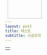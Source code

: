 ```yaml
---
layout: post
title: 테스트
subtitle: 시공조아
---
```


<table class="protectTable">
<tbody>
<tr>
<td>
<!-- clix_content 이 안에 본문 내용 외에 다른 내용을 절대 넣지 말 것  -->
<script type="text/javascript">//<![CDATA[document.write(removeRestrictTag());//]]></script>
<img style="width:0 !important;" src="https://i.imgur.com/6IAaB7b.gif" class="txc-image" id="A_2413A7435920965D2A87D1"><p style="display:none;">DOTAX 알랭드곱빼기</p>

<style>

/* ========== KEYFRAMES ========== */

@keyframes
shake {2% {transform: translate(-0.5px, -0.5px) rotate(0.5deg); }4% {transform: translate(2.5px, -1.5px) rotate(-0.5deg); }6% {transform: translate(2.5px, 0.5px) rotate(1.5deg); }8% {transform: translate(-0.5px, 2.5px) rotate(-0.5deg); }10% {transform: translate(1.5px, -0.5px) rotate(1.5deg); }12% {transform: translate(0.5px, -1.5px) rotate(-0.5deg); }14% {transform: translate(0.5px, -1.5px) rotate(0.5deg); }16% {transform: translate(-0.5px, 0.5px) rotate(0.5deg); }18% {transform: translate(-1.5px, 1.5px) rotate(0.5deg); }20% {transform: translate(-0.5px, -1.5px) rotate(-0.5deg); }22% {transform: translate(1.5px, 1.5px) rotate(0.5deg); }24% {transform: translate(-1.5px, 2.5px) rotate(1.5deg); }26% {transform: translate(-0.5px, 0.5px) rotate(0.5deg); }28% {transform: translate(-1.5px, 1.5px) rotate(-0.5deg); }30% {transform: translate(1.5px, 0.5px) rotate(0.5deg); }32% {transform: translate(1.5px, -0.5px) rotate(0.5deg); }34% {transform: translate(2.5px, 1.5px) rotate(-0.5deg); }36% {transform: translate(-1.5px, -0.5px) rotate(-0.5deg); }38% {transform: translate(1.5px, 2.5px) rotate(-0.5deg); }40% {transform: translate(-0.5px, -1.5px) rotate(0.5deg); }42% {transform: translate(0.5px, 0.5px) rotate(0.5deg); }44% {transform: translate(1.5px, 1.5px) rotate(-0.5deg); }46% {transform: translate(-1.5px, 0.5px) rotate(-0.5deg); }48% {transform: translate(1.5px, 1.5px) rotate(1.5deg); }50% {transform: translate(0.5px, -0.5px) rotate(0.5deg); }52% {transform: translate(-0.5px, 0.5px) rotate(1.5deg); }54% {transform: translate(1.5px, -1.5px) rotate(0.5deg); }56% {transform: translate(-0.5px, -1.5px) rotate(1.5deg); }58% {transform: translate(2.5px, 1.5px) rotate(0.5deg); }60% {transform: translate(-0.5px, -0.5px) rotate(1.5deg); }62% {transform: translate(1.5px, 2.5px) rotate(-0.5deg); }64% {transform: translate(-1.5px, 0.5px) rotate(-0.5deg); }66% {transform: translate(2.5px, 1.5px) rotate(-0.5deg); }68% {transform: translate(2.5px, 0.5px) rotate(1.5deg); }70% {transform: translate(-1.5px, -1.5px) rotate(0.5deg); }72% {transform: translate(-1.5px, -0.5px) rotate(-0.5deg); }74% {transform: translate(-0.5px, -1.5px) rotate(1.5deg); }76% {transform: translate(1.5px, 1.5px) rotate(0.5deg); }78% {transform: translate(1.5px, -0.5px) rotate(1.5deg); }80% {transform: translate(-0.5px, 1.5px) rotate(1.5deg); }82% {transform: translate(2.5px, 2.5px) rotate(0.5deg); }84% {transform: translate(-0.5px, 0.5px) rotate(1.5deg); }86% {transform: translate(1.5px, -0.5px) rotate(1.5deg); }88% {transform: translate(2.5px, -1.5px) rotate(0.5deg); }90% {transform: translate(0.5px, -1.5px) rotate(-0.5deg); }92% {transform: translate(-0.5px, -1.5px) rotate(1.5deg); }94% {transform: translate(2.5px, 0.5px) rotate(1.5deg); }96% {transform: translate(-0.5px, -1.5px) rotate(-0.5deg); }98% {transform: translate(-0.5px, -1.5px) rotate(0.5deg); }0%, 100% {transform: translate(0, 0) rotate(0); } }

@keyframes
shake-little {2% {transform: translate(0px, 0px) rotate(0.5deg); }4% {transform: translate(2px, 2px) rotate(0.5deg); }6% {transform: translate(2px, 2px) rotate(0.5deg); }8% {transform: translate(2px, 2px) rotate(0.5deg); }10% {transform: translate(2px, 0px) rotate(0.5deg); }12% {transform: translate(0px, 2px) rotate(0.5deg); }14% {transform: translate(0px, 0px) rotate(0.5deg); }16% {transform: translate(2px, 2px) rotate(0.5deg); }18% {transform: translate(0px, 0px) rotate(0.5deg); }20% {transform: translate(2px, 0px) rotate(0.5deg); }22% {transform: translate(2px, 2px) rotate(0.5deg); }24% {transform: translate(0px, 2px) rotate(0.5deg); }26% {transform: translate(0px, 0px) rotate(0.5deg); }28% {transform: translate(0px, 0px) rotate(0.5deg); }30% {transform: translate(2px, 2px) rotate(0.5deg); }32% {transform: translate(2px, 0px) rotate(0.5deg); }34% {transform: translate(2px, 0px) rotate(0.5deg); }36% {transform: translate(0px, 0px) rotate(0.5deg); }38% {transform: translate(2px, 2px) rotate(0.5deg); }40% {transform: translate(2px, 2px) rotate(0.5deg); }42% {transform: translate(2px, 2px) rotate(0.5deg); }44% {transform: translate(2px, 0px) rotate(0.5deg); }46% {transform: translate(0px, 0px) rotate(0.5deg); }48% {transform: translate(2px, 2px) rotate(0.5deg); }50% {transform: translate(2px, 0px) rotate(0.5deg); }52% {transform: translate(0px, 0px) rotate(0.5deg); }54% {transform: translate(0px, 0px) rotate(0.5deg); }56% {transform: translate(2px, 0px) rotate(0.5deg); }58% {transform: translate(2px, 2px) rotate(0.5deg); }60% {transform: translate(2px, 2px) rotate(0.5deg); }62% {transform: translate(2px, 2px) rotate(0.5deg); }64% {transform: translate(2px, 2px) rotate(0.5deg); }66% {transform: translate(0px, 0px) rotate(0.5deg); }68% {transform: translate(2px, 2px) rotate(0.5deg); }70% {transform: translate(2px, 0px) rotate(0.5deg); }72% {transform: translate(2px, 0px) rotate(0.5deg); }74% {transform: translate(2px, 2px) rotate(0.5deg); }76% {transform: translate(0px, 2px) rotate(0.5deg); }78% {transform: translate(0px, 0px) rotate(0.5deg); }80% {transform: translate(0px, 0px) rotate(0.5deg); }82% {transform: translate(0px, 0px) rotate(0.5deg); }84% {transform: translate(0px, 0px) rotate(0.5deg); }86% {transform: translate(2px, 0px) rotate(0.5deg); }88% {transform: translate(2px, 2px) rotate(0.5deg); }90% {transform: translate(2px, 2px) rotate(0.5deg); }92% {transform: translate(2px, 0px) rotate(0.5deg); }94% {transform: translate(2px, 0px) rotate(0.5deg); }96% {transform: translate(2px, 2px) rotate(0.5deg); }98% {transform: translate(2px, 2px) rotate(0.5deg); }0%, 100% {transform: translate(0, 0) rotate(0); } }

/*========== shake end ==========*/

@keyframes 
spin {0% { transform: rotate(0deg); }0.1% { transform: rotate(-60deg); }0.2% { transform: rotate(-144deg); }0.25% { transform: rotate(-252deg); }0.3% { transform: rotate(-396deg); }0.35% { transform: rotate(-576deg); }0.4% { transform: rotate(-792deg); }0.45% { transform: rotate(-1152deg); }0.5% { transform: rotate(-1632deg); }0.6% { transform: rotate(-2352deg); }0.7% { transform: rotate(-4012deg); }2.1% { transform: rotate(-56856deg); }2.2% { transform: rotate(-58514deg); }2.3% { transform: rotate(-59234deg); }2.4% { transform: rotate(-59703deg); }2.5% { transform: rotate(-60063deg); }2.6% { transform: rotate(-60279deg); }2.7% { transform: rotate(-60603deg); }2.8% { transform: rotate(-60711deg); }100% { transform: rotate(-82656deg); }}

@keyframes 
scale-up {0% { transform: scale(0.5); }0.5% { transform: scale(0.5); }1% { transform: scale(2.5); }2% { transform: scale(2.5); }2.3% { transform: scale(0.5) translate(200px,-200px); }100% {}}

@keyframes 
remove-border {0% {}1% {border-color: rgba(255,255,255,0);background-color: rgba(255,255,255,0);}100% {}}

@keyframes 
fall-header {0% {top: 0;}0.6% {opacity: 1;}0.7% {top: 350px;transform: scale(0) perspective(450px) rotateY(155deg) rotateZ(100deg);opacity: 0;}100% {opacity: 0;}}

@keyframes 
fall-sharemenu {0% {}0.5% {transform: translate(-100%,0%) rotate(-270deg) scale(0.2);opacity: 1;}0.55% {opacity: 0;}100% {opacity: 0;}}

@keyframes 
fall-search_box {0% {}0.4% {transform: translate(-10%,-500%) rotate(400deg) scale(0);opacity: 1;}0.45% {opacity: 0;}100% {opacity: 0;}}

@keyframes 
fall-list_btn_top_right {0% {}0.5% {transform: translate(45vw,212px) rotate(180deg) scale(0.2);transform-origin: left;opacity: 1;}0.55% {opacity: 0;}100% {opacity: 0;}}

@keyframes 
fall-list_btn_top_left {0% {}0.5% {transform: translate(-45vw,212px) rotate(180deg) scale(0.2);transform-origin: left;opacity: 1;}0.55% {opacity: 0;}100% {opacity: 0;}}

@keyframes 
fall-list_btn_bottom_right {0% {}0.5% {transform: translate(45vw,-212px) rotate(180deg) scale(0.2);transform-origin: left;opacity: 1;}0.55% {opacity: 0;}100% {opacity: 0;}}

@keyframes 
fall-list_btn_bottom_left {0% {}0.5% {transform: translate(-45vw,-312px) rotate(180deg) scale(0.2);transform-origin: left;opacity: 1;}0.55% {opacity: 0;}100% {opacity: 0;}}

@keyframes 
fall-cafemenu {0% {}0.7% {transform: translate(44vw,-42%) rotate(345deg) scale(0.05);opacity: 1;}0.75% {opacity: 0;}100% {opacity: 0;}}

@keyframes 
fall-commentDiv {0% {}1% {transform: translate(-6vw,-8vw) rotateX(230deg) rotateY(240deg) scale(0.05);opacity: 1;transform-origin: top;}1.1% {opacity: 0;}100% { opacity: 0; }}

@keyframes 
fall-subject {0% {}0.5% {transform: translate(45vw,190px) rotate(50deg) scale(0.4);transform-origin: right;opacity: 1;}0.55% {opacity: 0;}100% {opacity: 0;}}

@keyframes 
fall-writer {0% {}0.5% {transform: translate(40vw,180px) rotate(-60deg) scale(0.4);transform-origin: right;opacity: 1;}0.55% {opacity: 0;}100% {opacity: 0;}}

@keyframes
fall-url {0% {}0.5% {transform: translate(45vw,180px) rotate(-45deg) scale(0.2);transform-origin: right;opacity: 1;}0.55% {opacity: 0;}100% {opacity: 0;}}

@keyframes
fall-comment_cnt {0% {}0.5% {transform: translate(40vw,-82px) rotate(180deg) scale(0.2);transform-origin: left;opacity: 1;}0.55% {opacity: 0;}100% {opacity: 0;}}

@keyframes
fall-ccl {0% {}0.5% {transform: translate(-44vw,-42px) scale(0.5);transform-origin: left;opacity: 1;}0.55% {opacity: 0;}100% {opacity: 0;}}

@keyframes
appear-hos {0% {}0.04% { opacity: 1; }100% { opacity: 1; }}

@keyframes
fall-paging {0% {}0.5% {transform: rotate(-45deg) translate(7vw,-400px) scale(0.5);opacity: 1;}0.55% {opacity: 0;}100% {opacity: 0;}}

@keyframes
fall-minidaum {0% {}0.5% {transform: rotate(-48deg) translate(-45vw) scale(0.5);opacity: 1;}0.55% {opacity: 0;}100% {opacity: 0;}}

@keyframes
fall-nickzzal {0% {}0.5% {transform: translate(387px,22px) rotate(200deg) rotateX(60deg) rotateY(60deg) scale(0.1);opacity: 1;}0.55% {opacity: 0;}100% {opacity: 0;}}

/* ========== STYLE========== */
html {animation-name: shake;animation-duration: 100ms;animation-timing-function: ease-in-out;animation-iteration-count: 190;animation-delay: 6.5s;}
body {animation-name: shake-little;animation-duration: 100ms;animation-timing-function: ease-in-out;animation-iteration-count: 245;animation-delay: 3s;}
.open_article {display:none;}
.bbs_contents {z-index: 0;}
.fix_width {z-index: 2000;}
.rd_fnt {overflow: visible;animation: 1000s fall-header ease-out 8.5s;}
.menu {overflow: visible;animation: 1000s fall-header ease-out 8.5s;}
.menu_bg {overflow: visible;animation: 1000s fall-header ease-out 8.5s;}
.gnb {overflow: visible;animation: 1000s fall-header ease-out 8.5s;}
.nc_memu {overflow: visible;animation: 1000s fall-header ease-out 8.5s;}
#nc_container {overflow: visible;animation: 500s fall-header ease-out 8.5s;}
#chat { z-index: 2000 }
#chat > * {animation: 1000s fall-sharemenu cubic-bezier(0.85, 0.18, 1, 1.01) 7s;z-index: 2000;}
.abc {animation: 1000s fall-search_box ease 6s;}
#wrap { overflow: visible;}
.clicktome {animation: 1000s fall-search_box ease 6s;}
.vote > a {animation: 1000s fall-list_btn_top_right cubic-bezier(0.85, 0.18, 1, 1.01) 7s;z-index: 2000;}
.vote {animation: 1000s fall-list_btn_top_left cubic-bezier(0.85, 0.18, 1, 1.01) 7s;z-index: 2000;}
.show_author_document > a {animation: 1000s fall-list_btn_bottom_right cubic-bezier(0.85, 0.18, 1, 1.01) 7s;z-index: 2000;}
.direction {animation: 1000s fall-list_btn_bottom_left cubic-bezier(0.85, 0.18, 1, 1.01) 7s;z-index: 2000;}
.show_author_document {animation: 1000s fall-list_btn_bottom_left cubic-bezier(0.85, 0.18, 1, 1.01) 7s;z-index: 2000;}
.rd_sign {animation: 1000s fall-cafemenu linear 7s;z-index: 2000;}
.rd_hd {animation: 1000s fall-cafemenu linear 7s;z-index: 2000;}
.bd_hd {animation: 1000s fall-cafemenu linear 7s;z-index: 2000;}
.bd_lst {animation: 1000s fall-cafemenu linear 7s;z-index: 2000;}
form {animation: 1000s fall-cafemenu linear 7s;z-index: 2000;}
.left_banner1 {animation: 1000s fall-cafemenu linear 7s;z-index: 2000;}
.banner1 {animation: 1000s fall-cafemenu linear 7s;z-index: 2000;}
.banner3 {animation: 1000s fall-cafemenu linear 7s;z-index: 2000;}
.banner2 {animation: 1000s fall-cafemenu linear 7s;z-index: 2000;}
iframe {animation: 1000s fall-cafemenu linear 7s;z-index: 2000;}
.ss_ad_center {animation: 1000s fall-commentDiv linear 8s;z-index: 2001;}
.fdb_tag {animation: 1000s fall-commentDiv linear 8s;z-index: 2001;}
.votebox {animation: 1000s fall-subject linear 7s;z-index: 2000;}
.rd_nav {animation: 1000s fall-writer linear 6s;z-index: 2000;}
.rd_ft {animation: 1000s fall-writer linear 4s;z-index: 2000;}
.cmt_editor {animation: 1000s fall-url linear 6s;z-index: 2000;}
.fdb_itm {animation: 1000s fall-url linear 6s;z-index: 2000;}
#fdb_lst_wrp  {animation: 1000s fall-comment_cnt linear 6s;z-index: 2000;}
.fdb_lst_wrp  {animation: 1000s fall-comment_cnt linear 6s;z-index: 2000;}
#bottom {animation: 1000s fall-comment_cnt linear 6s;z-index: 2000;}
.clicktome {animation: 1000s fall-ccl linear 6s;z-index: 2000;}
.adsbygoogle {animation: 1000s remove-border linear 7s;}
.btn_img {animation: 1000s fall-paging linear 6s;z-index: 2000;}
#daum-ad-root-ifrm, .goTop, #footer {display: none;}
.fr {animation: 1000s fall-minidaum linear 6s;z-index: 2000;}
.sigong div {width: 300px; height:300px;min-width: 300px;top: 0; left: 0;background-size: contain;background-position: center;background-repeat: no-repeat;}
.sigong .sigong_detail1 {position: absolute;background-image: url('https://i.imgur.com/RM69gom.png');}
.sigong .sigong_detail2 {background-image: url('https://i.imgur.com/vGVXlvD.png');animation: spin 1000s linear infinite;}
.nickzzal img {position: absolute;top: -50px;width: 110px;z-index: 2000;animation: 1000s fall-nickzzal linear 6s;}
#user_contents {overflow: visible !important;}
.hos {background-image: url(https://i.imgur.com/5HTYc9x.png); background-size: contain; background-position: center;}
audio {visibility: hidden;}

/* ========== 미디어쿼리 ========== */
@media screen and (min-width: 480px) {/* vw>480px */.sigong {position: absolute;right: 50%;margin-top: -100px;animation: scale-up 1000s linear infinite;z-index: 1000;}.hos {opacity: 0;animation: 1000s appear-hos linear 23s;width: 708px;height: 700px;position: absolute;right: 50%;margin-top: -338px;margin-right: -255px;}}
@media screen and (max-width: 480px) { /* vw<480px */  @keyframes scale-up {   0% { transform: scale(0.5); }   0.5% { transform: scale(0.5); }   1% { transform: scale(1.2); }   2% { transform: scale(1.2); }   2.5% { transform: scale(0.21) translate(33%,-47%) }   100% { }  }  @keyframes mobile_comment1 {   0% {}   0.5% {     transform: translate(0,-100px) scale(0.4) rotate(-225deg);    opacity: 1;   }   0.55% { opacity: 0;    }   100% {}  }  @keyframes mobile_comment2 {   0% {}   0.5% {     transform: translate(0,-200px) scale(0.4) rotate(-45deg);    opacity: 1;   }   0.55% { opacity: 0;    }   100% {}  }  @keyframes mobile_comment3 {   0% {}   0.5% {     transform: translate(0,-300%) scale(0.4) rotate(70deg);    opacity: 1;   }   0.55% { opacity: 0;    }   100% {}  }  @keyframes mobile_comment4 {   0% {}   0.5% {     transform: translate(0,-400%) scale(0.4) rotate(-80deg);    opacity: 1;   }   0.55% { opacity: 0;    }   100% {}  }  @keyframes mobile_comment5 {   0% {}   0.5% {     transform: translate(0,-500%) scale(0.4) rotate(200deg);    opacity: 1;   }   0.55% { opacity: 0;    }   100% {}  }  @keyframes mobile_subject {   0% {}   1% {     transform: translate(0,250px) scale(0.2) rotateX(60deg) rotateY(60deg) rotateZ(360deg);    opacity: 1;   }   1.05% { opacity: 0;    }   100% {}  }  @keyframes mobile_navi {   0% {}   0.6% {     transform: translate(0,350px) scale(0.5) rotate(-145deg);    opacity: 1;   }   0.65% { opacity: 0;    }   100% {}  }  @keyframes mobile_tabcafe {   0% {}   0.6% {     transform: translate(0,-100px) scale(0.2) rotate(-145deg);    opacity: 1;   }   0.65% { opacity: 0;    }   100% {}  }  @keyframes mobile_optionbtn1 {   0% {}   0.6% {     transform: translate(-65px,-10px) scale(0.5);    opacity: 1;   }   0.65% { opacity: 0;    }   100% {}  }  @keyframes mobile_optionbtn2 {   0% {}   0.6% {     transform: translate(-100px,-10px) scale(0.5);    opacity: 1;   }   0.65% { opacity: 0;    }   100% {}  }  @keyframes fall-nickzzal {   0% { }   0.5% {    transform: translate(120px,150px) rotate(200deg) rotateX(60deg) rotateY(60deg) scale(0.2);    opacity: 1;   }   0.55% {    opacity: 0;   }   100% {    opacity: 0;   }  }    html, body { overflow: hidden; }  .sigong div {   width: 100%;  }  .sigong {   animation: scale-up 1000s linear infinite;   width: 100%;   z-index: 1000;   display: table-cell;  }  .hos {   position: absolute;   width: 100%;   left: 0;   opacity: 0;   z-index: -1;   animation: 1000s appear-hos linear 23s;  }  .mobilebox {   position: absolute;   display: table;   top: 0;   left: 0;   width: 100%;   height: 375px;   vertical-align: middle;  }  .list_cmt > li:nth-child(1) {   position: relative;   animation: 1000s mobile_comment1 linear 6s;   z-index: 2000;  }  .list_cmt > li:nth-child(2) {   position: relative;   animation: 1000s mobile_comment2 linear 6.4s;   z-index: 2000;  }  .list_cmt > li:nth-child(3) {   position: relative;   animation: 1000s mobile_comment3 linear 6.8s;   z-index: 2000;  }  .list_cmt > li:nth-child(4) {   position: relative;   animation: 1000s mobile_comment4 linear 7.2s;   z-index: 2000;  }  .list_cmt > li:nth-child(5) {position: relative;animation: 1000s mobile_comment5 linear 7.6s;z-index: 2000;}.view_subject {animation: 1000s mobile_subject linear 10s;z-index: 2000;}.cafe_navi{animation: 1000s mobile_navi linear 7s;z-index: 2000;}.tab_cafe {animation: 1000s mobile_tabcafe linear 9s;z-index: 2000;position: relative;}.detail_btns {animation: 1000s mobile_optionbtn1 linear 6s;z-index: 2000;position: relative;}.article_more {animation: 1000s mobile_optionbtn2 linear 6.5s;z-index: 2000;position: relative;}}

</style>

<div class="mobilebox">
<div class="sigong">
<div class="sigong_detail1"></div>
<div class="sigong_detail2"></div></div>
<div class="hos"></div></div>
<div class="nickzzal">
<img src="https://i.imgur.com/6IAaB7b.gif" class="txc-image" id="A_2413A7435920965D2A87D1"><div>
<div style="display: none;">
<audio autoplay="true" controls="" class="attach_audio" src="http://cdh0912.github.io/assets/files/시공의 폭풍은 정말 최고야.mp3" type="audio/mpeg"></audio>
<audio autoplay="true" controls="" class="attach_audio" src="http://cdh0912.github.io/assets/files/시공좋아시공좋아.mp3" type="audio/mpeg"></audio>
</div>
<!-- --><!-- end clix_content -->
</div></div></td></tr></tbody></table>